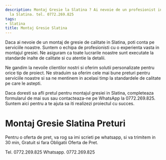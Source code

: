 ```yaml
---
description: Montaj Gresie la Slatina ? Ai nevoie de un profesionist in Montaj Gresie
  la Slatina. tel. 0772.269.825
tags:
- Slatina
title: Montaj Gresie Slatina
---
```



Daca ai nevoie de un montaj de gresie de calitate in Slatina, poti conta pe serviciile noastre. Suntem o echipa de profesionisti cu o experienta vasta in montajul gresiei. Ne asiguram ca toate lucrarile noastre sunt executate la standarde inalte de calitate si cu atentie la detalii. 

Ne gandim la nevoile clientilor nostri si oferim solutii personalizate pentru orice tip de proiect. Ne straduim sa oferim cele mai bune preturi pentru serviciile noastre si sa ne mentinem in acelasi timp la standardele de calitate pe care le astepti. 

Daca doresti sa afli pretul pentru montajul gresiei in Slatina, completeaza formularul de mai sus sau contacteaza-ne pe WhatsApp la 0772.269.825. Suntem aici pentru a te ajuta sa iti realizezi proiectul cu succes.

# Montaj Gresie Slatina Preturi
Pentru o oferta de pret, va rog sa imi scrieti pe whatsapp, si va trimitem in 30 min, Gratuit si fara Obligatii Oferta de Pret.

Tel. 0772.269.825
Whatsapp. 0772.269.825